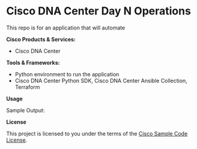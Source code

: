 # Cisco DNA Center Day N Operations



This repo is for an application that will automate 

**Cisco Products & Services:**

- Cisco DNA Center

**Tools & Frameworks:**

- Python environment to run the application
- Cisco DNA Center Python SDK, Cisco DNA Center Ansible Collection, Terraform

**Usage**

Sample Output:


**License**

This project is licensed to you under the terms of the [Cisco Sample Code License](./LICENSE).



